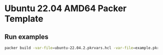 # Ubuntu 22.04 AMD64 Packer Template

## Run examples

```bash
packer build -var-file=ubuntu-22.04.2.pkrvars.hcl -var-file=example.pkrvars.hcl .
```
